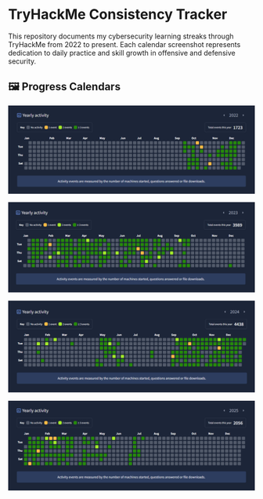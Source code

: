 #  TryHackMe Consistency Tracker

This repository documents my cybersecurity learning streaks through TryHackMe from 2022 to present. Each calendar screenshot represents dedication to daily practice and skill growth in offensive and defensive security.

## 🖼 Progress Calendars

[![2022 Calendar](screenshots/calender-2022.png)](screenshots/calender-2022.png)

[![2023 Calendar](screenshots/calender-2023.png)](screenshots/calender-2023.png)

[![2024 Calendar](screenshots/calender-2024.png)](screenshots/calender-2024.png)

[![2025 Calendar](screenshots/calender-2025.png)](screenshots/calender-2025.png)
